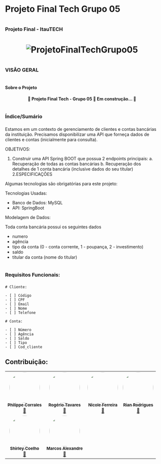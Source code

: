 # Projeto Final Tech Grupo 05

# <h3> Projeto Final - ItauTECH <h3/>

<h1 align="center">
  <img alt="ProjetoFinalTechGrupo05" title="ProjetoFinalTechGrupo05" src="https://user-images.githubusercontent.com/20006038/147109260-0577a8dd-d1d3-41a3-99be-9962140b6b17.jpeg" />
</h1>

# <h3> VISÃO GERAL <h3/>
  
# <h4> Sobre o Projeto <h4/>
  
  <h4 align="center"> 
	  🚧  Projeto Final Tech - Grupo 05 🚀 Em construção...  🚧
  </h4>
  
# <h3> Índice/Sumário <h3/>
  
  

Estamos em um contexto de gerenciamento de clientes e contas bancárias da instituição.
Precisamos disponibilizar uma API que forneça dados de clientes e contas (inicialmente para
consulta).
  
OBJETIVOS:
1. Construir uma API Spring BOOT que possua 2 endpoints principais:
  a. Recuperação de todas as contas bancárias
  b. Recuperação dos detalhes de 1 conta bancária (inclusive dados do seu titular)
2.ESPECIFICAÇÕES
  
Algumas tecnologias são obrigatórias para este projeto:
	
Tecnologias Usadas:
  
  - Banco de Dados: MySQL
  - API: SpringBoot
	
Modelagem de Dados:
	
Toda conta bancária possui os seguintes dados
  - numero
  - agência
  - tipo da conta (0 - conta corrente, 1 - poupança, 2 - investimento)
  - saldo
  - titular da conta (nome do titular)

# <h3> Requisitos Funcionais: <h3/>

	# Cliente:

	- [ ] Código
	- [ ] CPF
	- [ ] Email
	- [ ] Nome
	- [ ] Telefone
	
	# Conta:

	- [ ] Número
	- [ ] Agência
	- [ ] Saldo
	- [ ] Tipo
	- [ ] Cod_cliente


## Contribuição:
  
<table>
  <tr>
    <td align="center"><a href="https://github.com/lipecorrales"><img style="border-radius: 50%;" src="https://user-images.githubusercontent.com/20006038/147094169-03901179-e080-4dae-8236-666f32e42482.jpg" width="100px;" alt=""/><br /><sub><b>Philippe Corrales</b></sub></a><br /><a href="https://github.com/lipecorrales" title="Philippe Corrales">🚀</a></td>
    <td align="center"><a href="https://github.com/rogtavares"><img style="border-radius: 50%;" src="https://user-images.githubusercontent.com/20006038/147099530-25f422ee-11b0-445f-8f76-e43a810450ac.jpeg" width="100px;" alt=""/><br /><sub><b>Rogério Tavares</b></sub></a><br /><a href="https://github.com/rogtavares" title="Rogério Tavares">🚀</a></td>
    <td align="center"><a href="https://github.com/lefeani"><img style="border-radius: 50%;" src="https://user-images.githubusercontent.com/20006038/147100356-7f7b09d3-04f7-406d-a2d1-5af3b6729a1a.jpeg" width="100px;" alt=""/><br /><sub><b>Nicole Ferreira</b></sub></a><br /><a href="https://github.com/lefeani" title="Nicole Ferreira">🚀</a></td>
    <td align="center"><a href="https://github.com/rianrodrigues16"><img style="border-radius: 50%;" src="https://user-images.githubusercontent.com/20006038/147100909-84487dd3-8cfe-4692-b261-572c0e8d15a8.jpeg" width="100px;" alt=""/><br /><sub><b>Rian Rodrigues</b></sub></a><br /><a href="https://github.com/rianrodrigues16" title="Rian Rodrigues">🚀</a></td>
  </tr>
  <tr>
    <td align="center"><a href="https://github.com/Shirley1317"><img style="border-radius: 50%;" src="https://user-images.githubusercontent.com/20006038/147100690-31d536b6-5308-44fb-a8b6-22e4efa68ade.jpeg" width="100px;" alt=""/><br /><sub><b>Shirley Coelho</b></sub></a><br /><a href="https://github.com/Shirley1317" title="Rocketseat">🚀</a></td>
    <td align="center"><a href="https://github.com/marcosalexandre100"><img style="border-radius: 50%;" src="https://user-images.githubusercontent.com/20006038/147101465-d05a139d-b7fa-4ef2-8786-4bbfac1b2f52.jpeg" width="100px;" alt=""/><br /><sub><b>Marcos Alexandre</b></sub></a><br /><a href="https://github.com/marcosalexandre100" title="Marcos Alexandre">🚀</a></td>
    
    
